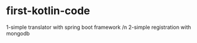 # first-kotlin-code
1-simple translator with spring boot framework /n
2-simple registration with mongodb
